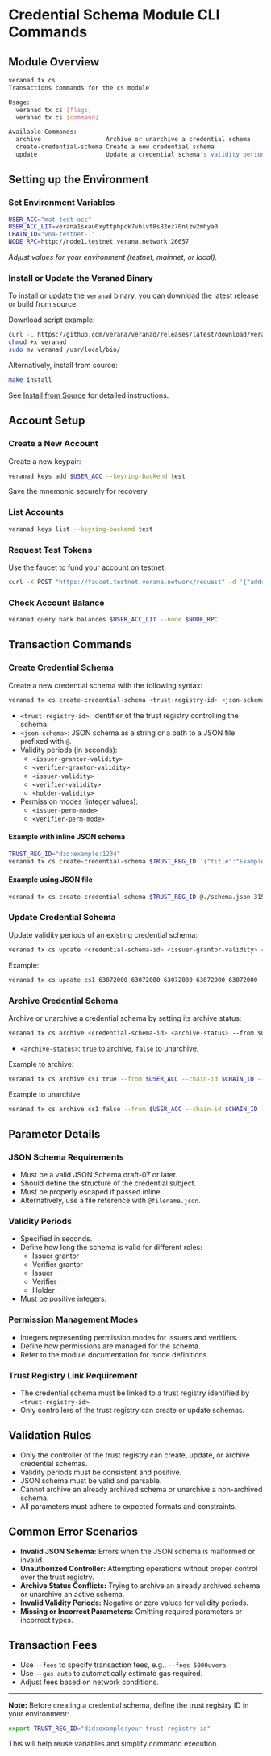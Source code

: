 # Credential Schema Module CLI Commands

## Module Overview

```bash
veranad tx cs
Transactions commands for the cs module

Usage:
  veranad tx cs [flags]
  veranad tx cs [command]

Available Commands:
  archive                  Archive or unarchive a credential schema
  create-credential-schema Create a new credential schema
  update                   Update a credential schema's validity periods
```

## Setting up the Environment

### Set Environment Variables

```bash
USER_ACC="mat-test-acc"
USER_ACC_LIT=verana1sxau0xyttphpck7vhlvt8s82ez70nlzw2mhya0
CHAIN_ID="vna-testnet-1"
NODE_RPC=http://node1.testnet.verana.network:26657
```

*Adjust values for your environment (testnet, mainnet, or local).*

### Install or Update the Veranad Binary

To install or update the `veranad` binary, you can download the latest release or build from source.

Download script example:

```bash
curl -L https://github.com/verana/veranad/releases/latest/download/veranad-linux-amd64 -o veranad
chmod +x veranad
sudo mv veranad /usr/local/bin/
```

Alternatively, install from source:

```bash
make install
```

See [Install from Source](/docs/next/run/network/run-a-node/local-node-isolated) for detailed instructions.

## Account Setup

### Create a New Account

Create a new keypair:

```bash
veranad keys add $USER_ACC --keyring-backend test
```

Save the mnemonic securely for recovery.

### List Accounts

```bash
veranad keys list --keyring-backend test
```

### Request Test Tokens

Use the faucet to fund your account on testnet:

```bash
curl -X POST "https://faucet.testnet.verana.network/request" -d '{"address":"'$USER_ACC_LIT'"}'
```

### Check Account Balance

```bash
veranad query bank balances $USER_ACC_LIT --node $NODE_RPC
```

## Transaction Commands

### Create Credential Schema

Create a new credential schema with the following syntax:

```bash
veranad tx cs create-credential-schema <trust-registry-id> <json-schema> <issuer-grantor-validity> <verifier-grantor-validity> <issuer-validity> <verifier-validity> <holder-validity> <issuer-perm-mode> <verifier-perm-mode> --from $USER_ACC --chain-id $CHAIN_ID --keyring-backend test --fees 5000uvera --gas auto
```

- `<trust-registry-id>`: Identifier of the trust registry controlling the schema.
- `<json-schema>`: JSON schema as a string or a path to a JSON file prefixed with `@`.
- Validity periods (in seconds):
  - `<issuer-grantor-validity>`
  - `<verifier-grantor-validity>`
  - `<issuer-validity>`
  - `<verifier-validity>`
  - `<holder-validity>`
- Permission modes (integer values):
  - `<issuer-perm-mode>`
  - `<verifier-perm-mode>`

#### Example with inline JSON schema

```bash
TRUST_REG_ID="did:example:1234"
veranad tx cs create-credential-schema $TRUST_REG_ID '{"title":"Example Schema","type":"object","properties":{"name":{"type":"string"}},"required":["name"]}' 31536000 31536000 31536000 31536000 31536000 1 1 --from $USER_ACC --chain-id $CHAIN_ID --keyring-backend test --fees 5000uvera --gas auto
```

#### Example using JSON file

```bash
veranad tx cs create-credential-schema $TRUST_REG_ID @./schema.json 31536000 31536000 31536000 31536000 31536000 1 1 --from $USER_ACC --chain-id $CHAIN_ID --keyring-backend test --fees 5000uvera --gas auto
```

### Update Credential Schema

Update validity periods of an existing credential schema:

```bash
veranad tx cs update <credential-schema-id> <issuer-grantor-validity> <verifier-grantor-validity> <issuer-validity> <verifier-validity> <holder-validity> --from $USER_ACC --chain-id $CHAIN_ID --keyring-backend test --fees 5000uvera --gas auto
```

Example:

```bash
veranad tx cs update cs1 63072000 63072000 63072000 63072000 63072000 --from $USER_ACC --chain-id $CHAIN_ID --keyring-backend test --fees 5000uvera --gas auto
```

### Archive Credential Schema

Archive or unarchive a credential schema by setting its archive status:

```bash
veranad tx cs archive <credential-schema-id> <archive-status> --from $USER_ACC --chain-id $CHAIN_ID --keyring-backend test --fees 5000uvera --gas auto
```

- `<archive-status>`: `true` to archive, `false` to unarchive.

Example to archive:

```bash
veranad tx cs archive cs1 true --from $USER_ACC --chain-id $CHAIN_ID --keyring-backend test --fees 5000uvera --gas auto
```

Example to unarchive:

```bash
veranad tx cs archive cs1 false --from $USER_ACC --chain-id $CHAIN_ID --keyring-backend test --fees 5000uvera --gas auto
```

## Parameter Details

### JSON Schema Requirements

- Must be a valid JSON Schema draft-07 or later.
- Should define the structure of the credential subject.
- Must be properly escaped if passed inline.
- Alternatively, use a file reference with `@filename.json`.

### Validity Periods

- Specified in seconds.
- Define how long the schema is valid for different roles:
  - Issuer grantor
  - Verifier grantor
  - Issuer
  - Verifier
  - Holder
- Must be positive integers.

### Permission Management Modes

- Integers representing permission modes for issuers and verifiers.
- Define how permissions are managed for the schema.
- Refer to the module documentation for mode definitions.

### Trust Registry Link Requirement

- The credential schema must be linked to a trust registry identified by `<trust-registry-id>`.
- Only controllers of the trust registry can create or update schemas.

## Validation Rules

- Only the controller of the trust registry can create, update, or archive credential schemas.
- Validity periods must be consistent and positive.
- JSON schema must be valid and parsable.
- Cannot archive an already archived schema or unarchive a non-archived schema.
- All parameters must adhere to expected formats and constraints.

## Common Error Scenarios

- **Invalid JSON Schema:** Errors when the JSON schema is malformed or invalid.
- **Unauthorized Controller:** Attempting operations without proper control over the trust registry.
- **Archive Status Conflicts:** Trying to archive an already archived schema or unarchive an active schema.
- **Invalid Validity Periods:** Negative or zero values for validity periods.
- **Missing or Incorrect Parameters:** Omitting required parameters or incorrect types.

## Transaction Fees

- Use `--fees` to specify transaction fees, e.g., `--fees 5000uvera`.
- Use `--gas auto` to automatically estimate gas required.
- Adjust fees based on network conditions.

---

**Note:** Before creating a credential schema, define the trust registry ID in your environment:

```bash
export TRUST_REG_ID="did:example:your-trust-registry-id"
```

This will help reuse variables and simplify command execution.
